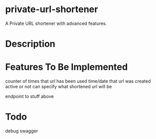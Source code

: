 # private-url-shortener

A Private URL shortener with advanced features.

# Description

# Features To Be Implemented

counter of times that url has been used
time/date that url was created
active or not
can specify what shortened url will be

endpoint to stuff above

# Todo

debug swagger

